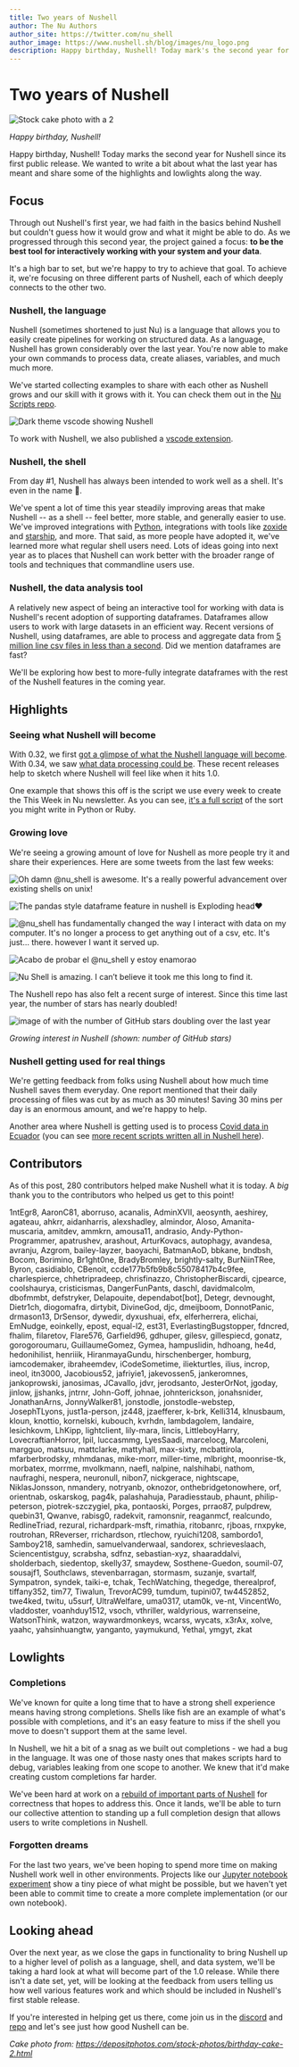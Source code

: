 ```yaml
---
title: Two years of Nushell
author: The Nu Authors
author_site: https://twitter.com/nu_shell
author_image: https://www.nushell.sh/blog/images/nu_logo.png
description: Happy birthday, Nushell! Today mark's the second year for Nushell.
---
```


# Two years of Nushell

![Stock cake photo with a 2](/assets/images/two_year_cake.png)

_Happy birthday, Nushell!_

Happy birthday, Nushell! Today marks the second year for Nushell since its first public release. We wanted to write a bit about what the last year has meant and share some of the highlights and lowlights along the way.

## Focus

Through out Nushell's first year, we had faith in the basics behind Nushell but couldn't guess how it would grow and what it might be able to do. As we progressed through this second year, the project gained a focus: **to be the best tool for interactively working with your system and your data**.

It's a high bar to set, but we're happy to try to achieve that goal. To achieve it, we're focusing on three different parts of Nushell, each of which deeply connects to the other two.

### Nushell, the language

Nushell (sometimes shortened to just Nu) is a language that allows you to easily create pipelines for working on structured data. As a language, Nushell has grown considerably over the last year. You're now able to make your own commands to process data, create aliases, variables, and much much more.

We've started collecting examples to share with each other as Nushell grows and our skill with it grows with it. You can check them out in the [Nu Scripts repo](https://github.com/nushell/nu_scripts).

![Dark theme vscode showing Nushell](/assets/images/two_year_vscode.png)

To work with Nushell, we also published a [vscode extension](https://marketplace.visualstudio.com/items?itemName=TheNuProjectContributors.vscode-nushell-lang).

### Nushell, the shell

From day #1, Nushell has always been intended to work well as a shell. It's even in the name 🙂.

We've spent a lot of time this year steadily improving areas that make Nushell -- as a shell -- feel better, more stable, and generally easier to use. We've improved integrations with [Python](https://github.com/nushell/nu_scripts/tree/main/virtual_environments), integrations with tools like [zoxide](https://github.com/ajeetdsouza/zoxide) and [starship](https://github.com/starship/starship), and more. That said, as more people have adopted it, we've learned more what regular shell users need. Lots of ideas going into next year as to places that Nushell can work better with the broader range of tools and techniques that commandline users use.

### Nushell, the data analysis tool

A relatively new aspect of being an interactive tool for working with data is Nushell's recent adoption of supporting dataframes. Dataframes allow users to work with large datasets in an efficient way. Recent versions of Nushell, using dataframes, are able to process and aggregate data from [5 million line csv files in less than a second](https://www.nushell.sh/blog/2021-07-13-nushell_0_34#dataframes-elferherrera). Did we mention dataframes are fast?

We'll be exploring how best to more-fully integrate dataframes with the rest of the Nushell features in the coming year.

## Highlights

### Seeing what Nushell will become

With 0.32, we first [got a glimpse of what the Nushell language will become](https://www.nushell.sh/blog/2021-06-01-nushell_0_32#new-expression-syntax-jt). With 0.34, we saw [what data processing could be](https://www.nushell.sh/blog/2021-07-13-nushell_0_34#dataframes-elferherrera). These recent releases help to sketch where Nushell will feel like when it hits 1.0.

One example that shows this off is the script we use every week to create the This Week in Nu newsletter. As you can see, [it's a full script](https://github.com/nushell/nu_scripts/blob/main/make_release/this_week_in_nu_release.nu) of the sort you might write in Python or Ruby.

### Growing love

We're seeing a growing amount of love for Nushell as more people try it and share their experiences. Here are some tweets from the last few weeks:

![Oh damn @nu_shell is awesome. It's a really powerful advancement over existing shells on unix!](/assets/images/two_year_tweet1.png)

![The pandas style dataframe feature in nushell is Exploding head♥](/assets/images/two_year_tweet2.png)

![@nu_shell has fundamentally changed the way I interact with data on my computer. It's no longer a process to get anything out of a csv, etc. It's just... there. however I want it served up.](/assets/images/two_year_tweet3.png)

![Acabo de probar el @nu_shell y estoy enamorao](/assets/images/two_year_tweet4.png)

![Nu Shell is amazing. I can’t believe it took me this long to find it.](/assets/images/two_year_tweet5.png)

The Nushell repo has also felt a recent surge of interest. Since this time last year, the number of stars has nearly doubled!

![image of with the number of GitHub stars doubling over the last year](/assets/images/two_year_stars.png)

_Growing interest in Nushell (shown: number of GitHub stars)_

### Nushell getting used for real things

We're getting feedback from folks using Nushell about how much time Nushell saves them everyday. One report mentioned that their daily processing of files was cut by as much as 30 minutes! Saving 30 mins per day is an enormous amount, and we're happy to help.

Another area where Nushell is getting used is to process [Covid data in Ecuador](https://twitter.com/cocoronata) (you can see [more recent scripts written all in Nushell here](https://github.com/cocoronata/ecuacovid-scripts)).

## Contributors

As of this post, 280 contributors helped make Nushell what it is today. A _big_ thank you to the contributors who helped us get to this point!

1ntEgr8, AaronC81, aborruso, acanalis, AdminXVII, aeosynth, aeshirey, agateau, ahkrr, aidanharris, alexshadley, almindor, Aloso, Amanita-muscaria, amitdev, ammkrn, amousa11, andrasio, Andy-Python-Programmer, apatrushev, arashout, ArturKovacs, autophagy, avandesa, avranju, Azgrom, bailey-layzer, baoyachi, BatmanAoD, bbkane, bndbsh, Bocom, Borimino, Br1ght0ne, BradyBromley, brightly-salty, BurNiinTRee, Byron, casidiablo, CBenoit, ccde177b5fb9b8c55078417b4c9fee, charlespierce, chhetripradeep, chrisfinazzo, ChristopherBiscardi, cjpearce, coolshaurya, cristicismas, DangerFunPants, daschl, davidmalcolm, dbofmmbt, defstryker, Delapouite, dependabot[bot], Detegr, devnought, Dietr1ch, diogomafra, dirtybit, DivineGod, djc, dmeijboom, DonnotPanic, drmason13, DrSensor, dywedir, dyxushuai, efx, elferherrera, elichai, EmNudge, eoinkelly, epost, equal-l2, est31, EverlastingBugstopper, fdncred, fhalim, filaretov, Flare576, Garfield96, gdhuper, gilesv, gillespiecd, gonatz, gorogoroumaru, GuillaumeGomez, Gymea, hampuslidin, hdhoang, he4d, hedonihilist, henriiik, HiranmayaGundu, hirschenberger, homburg, iamcodemaker, ibraheemdev, iCodeSometime, iliekturtles, ilius, incrop, ineol, itn3000, Jacobious52, jafriyie1, jakevossen5, jankeromnes, jankoprowski, janosimas, JCavallo, jdvr, jerodsanto, JesterOrNot, jgoday, jinlow, jjshanks, jntrnr, John-Goff, johnae, johnterickson, jonahsnider, JonathanArns, JonnyWalker81, jonstodle, jonstodle-webstep, JosephTLyons, just1a-person, jz448, jzaefferer, k-brk, Kelli314, klnusbaum, kloun, knottio, kornelski, kubouch, kvrhdn, lambdagolem, landaire, lesichkovm, LhKipp, lightclient, lily-mara, lincis, LittleboyHarry, LovecraftianHorror, lpil, luccasmmg, LyesSaadi, marcelocg, MarcoIeni, margguo, matsuu, mattclarke, mattyhall, max-sixty, mcbattirola, mfarberbrodsky, mhmdanas, mike-morr, miller-time, mlbright, moonrise-tk, morbatex, morrme, mvolkmann, naefl, nalpine, nalshihabi, nathom, naufraghi, nespera, neuronull, nibon7, nickgerace, nightscape, NiklasJonsson, nmandery, notryanb, oknozor, onthebridgetonowhere, orf, orientnab, oskarskog, pag4k, palashahuja, Paradiesstaub, phaunt, philip-peterson, piotrek-szczygiel, pka, pontaoski, Porges, prrao87, pulpdrew, quebin31, Qwanve, rabisg0, radekvit, ramonsnir, reaganmcf, realcundo, RedlineTriad, rezural, richardpark-msft, rimathia, ritobanrc, rjboas, rnxpyke, routrohan, RReverser, rrichardson, rtlechow, ryuichi1208, sambordo1, Samboy218, samhedin, samuelvanderwaal, sandorex, schrieveslaach, Sciencentistguy, scrabsha, sdfnz, sebastian-xyz, shaaraddalvi, sholderbach, siedentop, skelly37, smaydew, Sosthene-Guedon, soumil-07, sousajf1, Southclaws, stevenbarragan, stormasm, suzanje, svartalf, Sympatron, syndek, taiki-e, tchak, TechWatching, thegedge, therealprof, tiffany352, tim77, Tiwalun, TrevorAC99, tumdum, tupini07, tw4452852, twe4ked, twitu, u5surf, UltraWelfare, uma0317, utam0k, ve-nt, VincentWo, vladdoster, voanhduy1512, vsoch, vthriller, waldyrious, warrenseine, WatsonThink, watzon, waywardmonkeys, wcarss, wycats, x3rAx, xolve, yaahc, yahsinhuangtw, yanganto, yaymukund, Yethal, ymgyt, zkat

## Lowlights

### Completions

We've known for quite a long time that to have a strong shell experience means having strong completions. Shells like fish are an example of what's possible with completions, and it's an easy feature to miss if the shell you move to doesn't support them at the same level.

In Nushell, we hit a bit of a snag as we built out completions - we had a bug in the language. It was one of those nasty ones that makes scripts hard to debug, variables leaking from one scope to another. We knew that it'd make creating custom completions far harder.

We've been hard at work on a [rebuild of important parts of Nushell](https://github.com/jntrnr/engine-q) for correctness that hopes to address this. Once it lands, we'll be able to turn our collective attention to standing up a full completion design that allows users to write completions in Nushell.

### Forgotten dreams

For the last two years, we've been hoping to spend more time on making Nushell work well in other environments. Projects like our [Jupyter notebook experiment](https://github.com/nushell/nu_jupyter) show a tiny piece of what might be possible, but we haven't yet been able to commit time to create a more complete implementation (or our own notebook).

## Looking ahead

Over the next year, as we close the gaps in functionality to bring Nushell up to a higher level of polish as a language, shell, and data system, we'll be taking a hard look at what will become part of the 1.0 release. While there isn't a date set, yet, will be looking at the feedback from users telling us how well various features work and which should be included in Nushell's first stable release.

If you're interested in helping get us there, come join us in the [discord](https://discord.gg/NtAbbGn) and [repo](https://github.com/nushell/nushell/) and let's see just how good Nushell can be.

_Cake photo from: https://depositphotos.com/stock-photos/birthday-cake-2.html_
